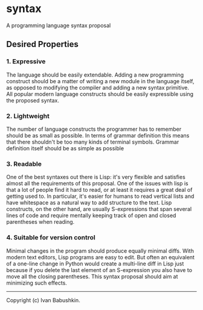 # syntax
A programming language syntax proposal

## Desired Properties
### 1. Expressive
The language should be easily extendable. Adding a new programming construct should be a matter of writing a new module in the language itself, as opposed to modifying the compiler and adding a new syntax primitive. All popular modern language constructs should be easily expressible using the proposed syntax.
### 2. Lightweight
The number of language constructs the programmer has to remember should be as small as possible. In terms of grammar definition this means that there shouldn't be too many kinds of terminal symbols. Grammar definition itself should be as simple as possible
### 3. Readable
One of the best syntaxes out there is Lisp: it's very flexible and satisfies almost all the requirements of this proposal. One of the issues with lisp is that a lot of people find it hard to read, or at least it requires a great deal of getting used to. In particular, it's easier for humans to read vertical lists and have whitespace as a natural way to add structure to the text. Lisp constructs, on the other hand, are usually S-expressions that span several lines of code and require mentally keeping track of open and closed parentheses when reading.
### 4. Suitable for version control
Minimal changes in the program should produce equally minimal diffs.
With modern text editors, Lisp programs are easy to edit. But often an equivalent of a one-line change in Python would create a multi-line diff in Lisp just because if you delete the last element of an S-expression you also have to move all the closing parentheses. This syntax proposal should aim at minimizing such effects.

---
Copyright (c) Ivan Babushkin.
